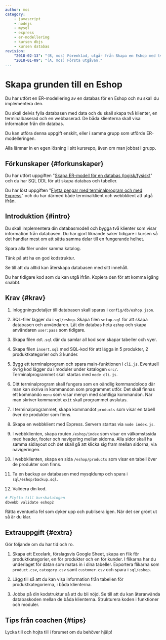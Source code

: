 ```yaml
---
author: mos
category:
    - javascript
    - nodejs
    - mysql
    - express
    - er-modellering
    - kursen dbjs
    - kursen databas
revision:
    "2018-02-13": "(B, mos) Förenklad, utgår från Skapa en Eshop med två klienter."
    "2018-01-09": "(A, mos) Första utgåvan."
...
```

Skapa grunden till en Eshop
==================================

Du har utfört en ER-modellering av en databas för en Eshop och nu skall du implementera den.

Du skall delvis fylla databasen med data och du skall skapa två klienter, en terminalbaserad och en webbaserad. De båda klienterna skall visa information från din databas.

Du kan utföra denna uppgift enskilt, eller i samma grupp som utförde ER-modelleringen. 

<!--more-->

Alla lämnar in en egen lösning i sitt kursrepo, även om man jobbat i grupp.



Förkunskaper {#forkunskaper}
-----------------------

Du har utfört uppgiften "[Skapa ER-modell för en databas (logisk/fysisk)](uppgift/skapa-er-modell-for-en-databas-logisk-fysisk)" och du har SQL DDL för att skapa databas och tabeller.

Du har löst uppgiften "[Flytta pengar med terminalprogram och med Express](uppgift/flytta-pengar-med-terminal-program-och-med-express)" och du har därmed både terminalklient och webbklient att utgå ifrån.



Introduktion {#intro}
-----------------------

Du skall implementera din databasmodell och bygga två klienter som visar information från databasen. Du har gjort liknande saker tidigare i kursen så det handlar mest om att sätta samma delar till en fungerande helhet.

Spara alla filer under samma katalog.

Tänk på att ha en god kodstruktur.

Se till att du alltid kan återskapa databasen med sitt innehåll.

Du har tidigare kod som du kan utgå ifrån. Kopiera den för att komma igång snabbt.



Krav {#krav}
-----------------------

1. Inloggningsdetaljer till databasen skall sparas i `config/db/eshop.json`.

1. SQL-filer lägger du i `sql/eshop`. Skapa filen `setup.sql` för att skapa databasen och användaren. Låt din databas heta `eshop` och skapa användaren `user:pass` som tidigare.

1. Skapa filen `ddl.sql` där du samlar all kod som skapar tabeller och vyer.

1. Skapa filen `insert.sql` med SQL-kod för att lägga in 5 produkter, 2 produktkategorier och 3 kunder.

1. Bygg ett terminalprogram och spara main-funktionen i `cli.js`. Eventuell övrig kod lägger du i moduler under katalogen `src/`. Terminalprogrammet skall startas med `node cli.js`.

1. Ditt terminalprogram skall fungera som en oändlig kommandoloop där man kan skriva in kommandon som programmet utför. Det skall finnas ett kommando `menu` som visar menyn med samtliga kommandon. När man skriver kommandot `exit` skall programmet avslutas.

1. I terminalprogrammet, skapa kommandot `products` som visar en tabell över de produkter som finns.

1. Skapa en webbklient med Express. Servern startas via `node index.js`.

1. I webbklienten, skapa routen `/eshop/index` som visar en välkomstssida med header, footer och navigering mellan sidorna. Alla sidor skall ha samma sidlayout och det skall gå att klicka sig fram mellan sidorna, via navigeringen.

1. I webbklienten, skapa en sida `/eshop/products` som visar en tabell över de produkter som finns.

1. Ta en backup av databasen med mysqldump och spara i `sql/eshop/backup.sql`.

1. Validera din kod.

```bash
# Flytta till kurskatalogen
dbwebb validate eshop2
```

Rätta eventuella fel som dyker upp och publisera igen. När det ser grönt ut så är du klar.



Extrauppgift {#extra}
-----------------------

Gör följande om du har tid och ro.

1. Skapa ett Excelark, förslagsvis Google Sheet, skapa en flik för produktkategorier, en för produkter och en för kunder. I flikarna har du underlaget för datan som matas in i dina tabeller. Exportera flikarna som `product.csv`, `category.csv` samt `customer.csv` och spara i `sql/eshop`.

1. Lägg till så att du kan visa information från tabellen för produktkategorierna, i båda klienterna.

1. Jobba på din kodstruktur så att du bli nöjd. Se till att du kan återanvända databaskoden mellan de båda klienterna. Strukturera koden i funktioner och moduler.



Tips från coachen {#tips}
-----------------------

Lycka till och hojta till i forumet om du behöver hjälp!
